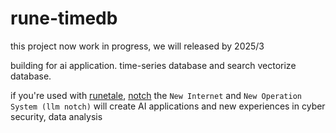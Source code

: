 # rune-timedb
this project now work in progress, we will released by 2025/3

building for ai application.
time-series database and search vectorize database.

if you're used with [runetale](https://github.com/runetale/runetale), [notch](https://github.com/runetale/notch) the `New Internet` and `New Operation System (llm notch)` will create AI applications and new experiences in cyber security, data analysis
